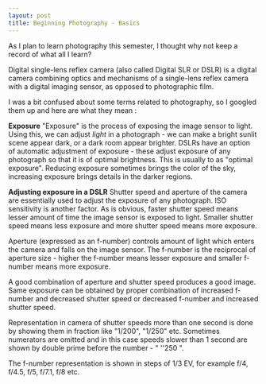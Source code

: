 ```yaml
---
layout: post
title: Beginning Photography - Basics 
---
```


As I plan to learn photography this semester, I thought why not keep a record of what all I learn?

Digital single-lens reflex camera (also called Digital SLR or DSLR) is a digital camera combining optics and mechanisms of a single-lens reflex camera with a digital imaging sensor, as opposed to photographic film. 

I was a bit confused about some terms related to photography, so I googled them up and here are what they mean :

**Exposure**
"Exposure" is the process of exposing the image sensor to light. Using this, we can adjust *light* in a photograph - we can make a bright sunlit scene appear dark, or a dark room appear brighter. DSLRs have an option of automatic adjustment of exposure -  these adjust exposure of any photograph so that it is of optimal brightness. This is usually to as "optimal exposure".
Reducing exposure sometimes brings the color of the sky, increasing exposure brings details in the darker regions.

**Adjusting exposure in a DSLR**
Shutter speed and aperture of the camera are essentially used to adjust the exposure of any photograph. ISO sensitivity is another factor.
As is obvious, faster shutter speed means lesser amount of time the image sensor is exposed to light. Smaller shutter speed means less exposure and more shutter speed means more exposure. 

Aperture (expressed as an f-number) controls amount of light which enters the camera and falls on the image sensor. The f-number is the reciprocal of aperture size - higher the f-number means lesser exposure and smaller f-number means more exposure. 

A good combination of aperture and shutter speed produces a good image. Same exposure can be obtained by proper combination of increased f-number and decreased shutter speed or decreased f-number and increased shutter speed.

Representation in camera of shutter speeds more than one second is done by showing them in fraction like "1/200", "1/250" etc. Sometimes numerators are omitted and in this case speeds slower than 1 second are shown by double prime before the number - " ''250 ".

The f-number representation is shown in steps of 1/3 EV, for example f/4, f/4.5, f/5, f/7.1, f/8 etc.

